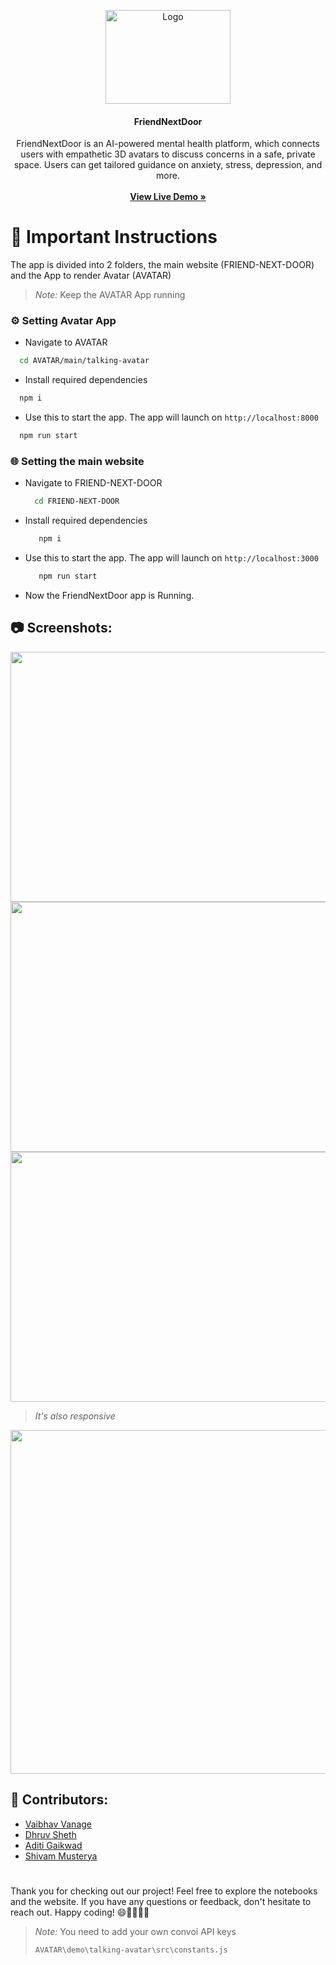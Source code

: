 <p align="center">
    <img src="https://github.com/Dhruvnet/MentalHealthAIfriend/assets/123584784/cc9b2dbb-351b-47d2-a88c-4656d2068598" alt="Logo" width="200" height="150">  
  </a>
  <h4 align="center">FriendNextDoor</h4>

  <p align="center">
   FriendNextDoor is an AI-powered mental health platform, which connects users with empathetic 3D avatars to discuss concerns in a safe, private space. Users can get tailored guidance on anxiety, stress, depression, and more.
    <br/>
    <br/>
    <a href="https://friendnextdoor.vercel.app/"><strong>View Live Demo »</strong></a>
    <br/>
  </p>
</p>

# 📢 Important Instructions
The app is divided into 2 folders, the main website (FRIEND-NEXT-DOOR) and the App to render Avatar (AVATAR)
> *Note:*
> Keep the AVATAR App running
### ⚙️ Setting Avatar App
- Navigate to AVATAR
```bash
  cd AVATAR/main/talking-avatar
```

- Install required dependencies 
```bash
  npm i
```
- Use this to start the app. The app will launch on ` http://localhost:8000 `
```bash
  npm run start
```


### 🌐 Setting the main website
- Navigate to FRIEND-NEXT-DOOR
  ```bash
    cd FRIEND-NEXT-DOOR
  ```
- Install required dependencies
  ```bash
     npm i
  ```
- Use this to start the app. The app will launch on ` http://localhost:3000 `
  ```bash
     npm run start
  ```
- Now the FriendNextDoor app is Running.

## 📷 Screenshots:
<img width="750" height="400" src="https://github.com/Dhruvnet/MentalHealthAIfriend/assets/123584784/f7edb354-a078-481f-8cb0-b7453bece55e">
<img width="750" height="400" src="https://github.com/Dhruvnet/MentalHealthAIfriend/assets/123584784/be55ee24-be27-43b7-959b-74d6b9be6cdb">
<img width="750" height="400" src="https://github.com/Dhruvnet/MentalHealthAIfriend/assets/123584784/0d88ef00-af83-4cb9-8666-d7c4109a45e5">

 > *It's also responsive*
<img width="auto" height="550" src="https://github.com/Dhruvnet/MentalHealthAIfriend/assets/123584784/66ef8ef0-26af-4474-8fba-bc7542c3dd77">

## 👥 Contributors:
- [Vaibhav Vanage](https://github.com/Phantom-IN)
- [Dhruv Sheth](https://github.com/Dhruvnet)
- [Aditi Gaikwad](https://github.com/uyaditi)
- [Shivam Musterya](https://github.com/musteryasm)

#
Thank you for checking out our project! Feel free to explore the notebooks and the website. If you have any questions or feedback, don't hesitate to reach out. Happy coding! 😄👨‍💻👩‍💻

> *Note:*
> You need to add your own convoi API keys
> ```bash
> AVATAR\demo\talking-avatar\src\constants.js
> ```
